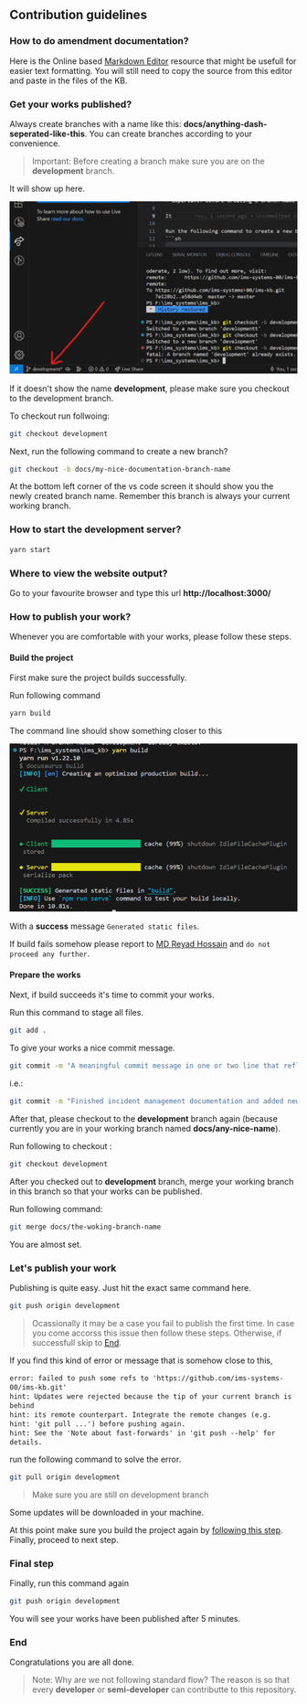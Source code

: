 ## Contribution guidelines

### How to do amendment documentation?

Here is the Online based [Markdown Editor](https://onlinemarkdowneditor.dev/) resource that might be usefull for easier text formatting. You will still need to copy the source from this editor and paste in the files of the KB.

### Get your works published?

Always create branches with a name like this: **docs/anything-dash-seperated-like-this**. You can create branches according to your convenience.

> Important: Before creating a branch make sure you are on the **development** branch.

It will show up here.

![on-branch](./static/img/misc/on-branch.png)

If it doesn't show the name **development**, please make sure you checkout to the development branch.

To checkout run follwoing:

```sh
git checkout development
```

Next, run the following command to create a new branch?

```sh
git checkout -b docs/my-nice-documentation-branch-name
```

At the bottom left corner of the vs code screen it should show you the newly created branch name. Remember this branch is always your current working branch.

### How to start the development server?

```sh
yarn start
```

### Where to view the website output?

Go to your favourite browser and type this url **http://localhost:3000/**

### How to publish your work?

Whenever you are comfortable with your works, please follow these steps.

#### Build the project

First make sure the project builds successfully.

Run following command

```sh
yarn build
```

The command line should show something closer to this

![on-branch](./static/img/misc/build-output.png)

With a **success** message `Generated static files`.

If build fails somehow please report to [MD Reyad Hossain](mailto:reyad@imssystems.tech)
and `do not proceed any further`.

#### Prepare the works

Next, if build succeeds it's time to commit your works.

Run this command to stage all files.

```sh
git add .
```

To give your works a nice commit message.

```sh
git commit -m "A meaningful commit message in one or two line that reflect your works."
```

i.e.:

```sh
git commit -m "Finished incident management documentation and added new static images for CIP"
```

After that, please checkout to the **development** branch again (because currently you are in your working branch named **docs/any-nice-name**).

Run following to checkout :

```sh
git checkout development
```

After you checked out to **development** branch, merge your working branch in this branch so that your works can be published.

Run following command:

```sh
git merge docs/the-woking-branch-name
```

You are almost set.

### Let's publish your work

Publishing is quite easy. Just hit the exact same command here.

```sh
git push origin development
```

> Ocassionally it may be a case you fail to publish the first time. In case you come accorss this issue then follow these steps. Otherwise, if successfull skip to [End](#end).

If you find this kind of error or message that is somehow close to this,

```
error: failed to push some refs to 'https://github.com/ims-systems-00/ims-kb.git'
hint: Updates were rejected because the tip of your current branch is behind
hint: its remote counterpart. Integrate the remote changes (e.g.
hint: 'git pull ...') before pushing again.
hint: See the 'Note about fast-forwards' in 'git push --help' for details.
```

run the following command to solve the error.

```sh
git pull origin development
```

> Make sure you are still on development branch

Some updates will be downloaded in your machine.

At this point make sure you build the project again by [following this step](#build-the-project). Finally, proceed to next step.

### Final step

Finally, run this command again

```sh
git push origin development
```

You will see your works have been published after 5 minutes.

### End

Congratulations you are all done.

> Note: Why are we not following standard flow? The reason is so that every **developer** or **semi-developer** can contributte to this repository.
